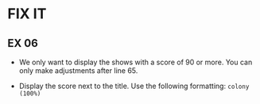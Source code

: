 # FIX IT
## EX 06
* We only want to display the shows with a score of 90 or more. You can only make adjustments after line 65.
  

* Display the score next to the title. Use the following formatting: `colony (100%)`